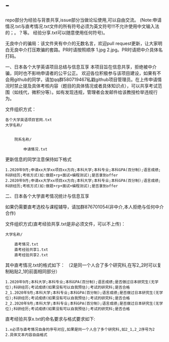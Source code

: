 # -
repo部分为经验与背景共享,issue部分当做论坛使用,可以自由交流。
(Note:申请情况.txt与直考情况.txt文件的所有符号必须为英文符号!!!不允许使用中文输入法的；。？等。
      经验分享.txt可以随意使用任何符号)。

无良中介的骗局：该文件夹有中介的无数名言，欢迎pull request更新，让大家明白无良中介打压欺骗的套路。PR时请按照顺序 1.jpg 2.jpg。PR时请把中介具体名打码。

一、日本各个大学英语项目总结与信息互享
本项目旨在信息共享，拒绝被中介骗，同时也不影响申请者的公平公正。
欢迎各位积极参与该项目建设，如果有不会用github的同学，请加qq群580719467私戳github项目管理员。在上传申请情况时禁止提及具体考核内容（题目的具体情况或者具体知识点），可以共享考试范围（如线代，微积分等）。如有发现违规，管理者会发邮件给该教授检举违规行为。

文件组织方式：

	各个大学英语项目官网.txt
	大学名称/
		
	
		院系名称/
	
			申请情况.txt
			
			
			
更新信息的同学注意保持如下格式

	1.2020年9月;申请xx大学xx项目xx方向;本科大学;本科专业;本科GPA(百分制);语言成绩;科研经历;考核方式(如:做题+rp+面试+编程测试);是否拿到offer
	2.2020年9月;申请xx大学xx项目xx方向;本科大学;本科专业;本科GPA(百分制);语言成绩;科研经历;考核方式(如:做题+rp+面试+编程测试);是否拿到offer


二、日本各个大学直考情况统计与信息互享

如果仍需要直考选校与课程辅导，请加群876701054(非中介,本人拒绝与任何中介合作)

文件组织方式(直考经验共享.txt是非必须文件，可以不上传)：

	大学名称/
		
		直考情况.txt
		直考经验共享1.txt
		直考经验共享2.txt

其中直考情况.txt的格式如下：
（2是同一个人合了多个研究科,在写2_2时可以复制粘贴2_1的前面相同部分）
	
	1.2020年9月;本科大学;本科专业;本科GPA(百分制);语言成绩;是否做过日本研究生(无学位);科研经历;考试成绩(如果没有可以自我预估);考试的研究科;是否合格
	2_1.2020年9月;本科大学;本科专业;本科GPA(百分制);语言成绩;是否做过日本研究生(无学位);科研经历;考试成绩(如果没有可以自我预估);考试的研究科;是否合格
	2_2.2020年9月;本科大学;本科专业;本科GPA(百分制);语言成绩;是否做过日本研究生(无学位);科研经历;考试成绩(如果没有可以自我预估);考试的研究科;是否合格
	
直考经验共享x.txt的命名要求与格式要求如下:

	1.x必须与直考情况自身的序号对应,如果是同一个人合了多个研究科,如2_1,2_2序号为2
	2.具体文本内容自由格式
	
